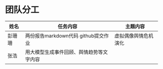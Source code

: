 # 团队分工
| 姓名   | 任务内容                                               | 主题内容                           |
| ------ | ------------------------------------------------------ | ---------------------------------- |
| 彭珊珊 |  两份报告markdown代码 github提交作业 |         虚拟偶像舆情危机演化                          |
| 张浩 | 用大模型生成事件回顾、舆情趋势等文字内容                     |                           |
